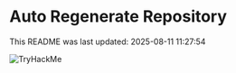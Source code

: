 # Auto Regenerate Repository

This README was last updated: 2025-08-11 11:27:54

 ![TryHackMe](https://tryhackme.com/badge/533634)